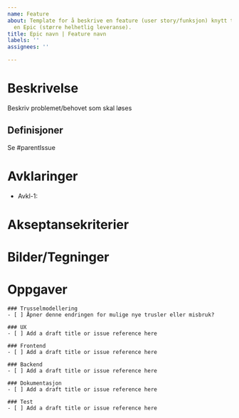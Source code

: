 ```yaml
---
name: Feature
about: Template for å beskrive en feature (user story/funksjon) knytt til
  en Epic (større helhetlig leveranse).
title: Epic navn | Feature navn
labels: ''
assignees: ''

---
```


# Beskrivelse
Beskriv problemet/behovet som skal løses

## Definisjoner
Se #parentIssue

# Avklaringer
- Avkl-1: 

# Akseptansekriterier


# Bilder/Tegninger


# Oppgaver

```[tasklist]
### Trusselmodellering
- [ ] Åpner denne endringen for mulige nye trusler eller misbruk?
```

```[tasklist]
### UX
- [ ] Add a draft title or issue reference here
```

```[tasklist]
### Frontend
- [ ] Add a draft title or issue reference here
```

```[tasklist]
### Backend
- [ ] Add a draft title or issue reference here
```

```[tasklist]
### Dokumentasjon
- [ ] Add a draft title or issue reference here
```

```[tasklist]
### Test
- [ ] Add a draft title or issue reference here
```